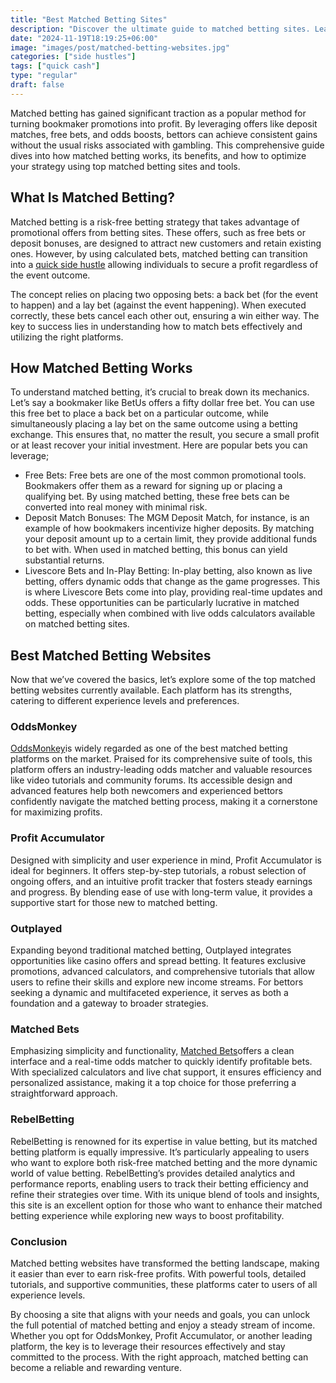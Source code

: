 ```yaml
---
title: "Best Matched Betting Sites"
description: "Discover the ultimate guide to matched betting sites. Learn how to choose the best platform, maximize risk-free profits, and streamline your betting experience."
date: "2024-11-19T18:19:25+06:00"
image: "images/post/matched-betting-websites.jpg"
categories: ["side hustles"]
tags: ["quick cash"]
type: "regular"
draft: false
---
```


Matched betting has gained significant traction as a popular method for turning bookmaker promotions into profit. By leveraging offers like deposit matches, free bets, and odds boosts, bettors can achieve consistent gains without the usual risks associated with gambling. This comprehensive guide dives into how matched betting works, its benefits, and how to optimize your strategy using top matched betting sites and tools.

## What Is Matched Betting?

Matched betting is a risk-free betting strategy that takes advantage of promotional offers from betting sites. These offers, such as free bets or deposit bonuses, are designed to attract new customers and retain existing ones. However, by using calculated bets, matched betting can transition into a [quick side hustle](/blog/creative-side-hustles/) allowing individuals to secure a profit regardless of the event outcome.

The concept relies on placing two opposing bets: a back bet (for the event to happen) and a lay bet (against the event happening). When executed correctly, these bets cancel each other out, ensuring a win either way. The key to success lies in understanding how to match bets effectively and utilizing the right platforms.

## How Matched Betting Works

To understand matched betting, it’s crucial to break down its mechanics. Let’s say a bookmaker like BetUs offers a fifty dollar free bet. You can use this free bet to place a back bet on a particular outcome, while simultaneously placing a lay bet on the same outcome using a betting exchange. This ensures that, no matter the result, you secure a small profit or at least recover your initial investment. Here are popular bets you can leverage;

- Free Bets: Free bets are one of the most common promotional tools. Bookmakers offer them as a reward for signing up or placing a qualifying bet. By using matched betting, these free bets can be converted into real money with minimal risk.
- Deposit Match Bonuses: The MGM Deposit Match, for instance, is an example of how bookmakers incentivize higher deposits. By matching your deposit amount up to a certain limit, they provide additional funds to bet with. When used in matched betting, this bonus can yield substantial returns.
- Livescore Bets and In-Play Betting: In-play betting, also known as live betting, offers dynamic odds that change as the game progresses. This is where Livescore Bets come into play, providing real-time updates and odds. These opportunities can be particularly lucrative in matched betting, especially when combined with live odds calculators available on matched betting sites.

## Best Matched Betting Websites

Now that we’ve covered the basics, let’s explore some of the top matched betting websites currently available. Each platform has its strengths, catering to different experience levels and preferences.

### OddsMonkey

[OddsMonkey](https://www.oddsmonkey.com/)is widely regarded as one of the best matched betting platforms on the market. Praised for its comprehensive suite of tools, this platform offers an industry-leading odds matcher and valuable resources like video tutorials and community forums. Its accessible design and advanced features help both newcomers and experienced bettors confidently navigate the matched betting process, making it a cornerstone for maximizing profits.

### Profit Accumulator

Designed with simplicity and user experience in mind, Profit Accumulator is ideal for beginners. It offers step-by-step tutorials, a robust selection of ongoing offers, and an intuitive profit tracker that fosters steady earnings and progress. By blending ease of use with long-term value, it provides a supportive start for those new to matched betting.

### Outplayed

Expanding beyond traditional matched betting, Outplayed integrates opportunities like casino offers and spread betting. It features exclusive promotions, advanced calculators, and comprehensive tutorials that allow users to refine their skills and explore new income streams. For bettors seeking a dynamic and multifaceted experience, it serves as both a foundation and a gateway to broader strategies.

### Matched Bets

Emphasizing simplicity and functionality, [Matched Bets](https://matchedbets.com/)offers a clean interface and a real-time odds matcher to quickly identify profitable bets. With specialized calculators and live chat support, it ensures efficiency and personalized assistance, making it a top choice for those preferring a straightforward approach.

### RebelBetting

RebelBetting is renowned for its expertise in value betting, but its matched betting platform is equally impressive. It’s particularly appealing to users who want to explore both risk-free matched betting and the more dynamic world of value betting. RebelBetting’s provides detailed analytics and performance reports, enabling users to track their betting efficiency and refine their strategies over time. With its unique blend of tools and insights, this site is an excellent option for those who want to enhance their matched betting experience while exploring new ways to boost profitability.

### Conclusion

Matched betting websites have transformed the betting landscape, making it easier than ever to earn risk-free profits. With powerful tools, detailed tutorials, and supportive communities, these platforms cater to users of all experience levels.

By choosing a site that aligns with your needs and goals, you can unlock the full potential of matched betting and enjoy a steady stream of income. Whether you opt for OddsMonkey, Profit Accumulator, or another leading platform, the key is to leverage their resources effectively and stay committed to the process. With the right approach, matched betting can become a reliable and rewarding venture.
